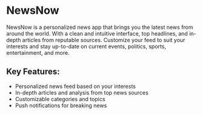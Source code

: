 # NewsNow

NewsNow is a personalized news app that brings you the latest news from around the world. With a clean and intuitive interface, top headlines, and in-depth articles from reputable sources. Customize your feed to suit your interests and stay up-to-date on current events, politics, sports, entertainment, and more.

## Key Features:
* Personalized news feed based on your interests
* In-depth articles and analysis from top news sources
* Customizable categories and topics
* Push notifications for breaking news 
